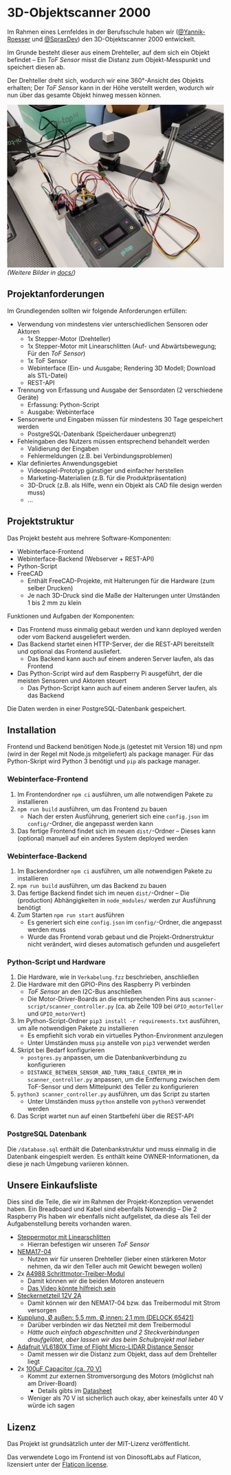 # 3D-Objektscanner 2000
Im Rahmen eines Lernfeldes in der Berufsschule haben wir ([@Yannik-Roesser](https://github.com/Yannik-Roesser) und [@SpraxDev](https://github.com/SpraxDev)) den 3D-Objektscanner 2000 entwickelt.

Im Grunde besteht dieser aus einem Drehteller, auf dem sich ein Objekt befindet – Ein *ToF Sensor* misst die Distanz zum Objekt-Messpunkt und speichert diesen ab.

Der Drehteller dreht sich, wodurch wir eine 360°-Ansicht des Objekts erhalten; Der *ToF Sensor* kann in der Höhe verstellt werden, wodurch wir nun über das gesamte Objekt hinweg messen können.

![Bild des Aufbaus mit Raspberry Pi, Drehteller und Distanzsensor](./docs/aufbau.jpg)
*(Weitere Bilder in [docs/](./docs/))*


## Projektanforderungen
Im Grundlegenden sollten wir folgende Anforderungen erfüllen:
* Verwendung von mindestens vier unterschiedlichen Sensoren oder Aktoren
  * 1x Stepper-Motor (Drehteller)
  * 1x Stepper-Motor mit Linearschlitten (Auf- und Abwärtsbewegung; Für den *ToF Sensor*)
  * 1x ToF Sensor
  * Webinterface (Ein- und Ausgabe; Rendering 3D Modell; Download als STL-Datei)
  * REST-API
* Trennung von Erfassung und Ausgabe der Sensordaten (2 verschiedene Geräte)
  * Erfassung: Python-Script
  * Ausgabe: Webinterface
* Sensorwerte und Eingaben müssen für mindestens 30 Tage gespeichert werden
  * PostgreSQL-Datenbank (Speicherdauer unbegrenzt)
* Fehleingaben des Nutzers müssen entsprechend behandelt werden
  * Validierung der Eingaben
  * Fehlermeldungen (z.B. bei Verbindungsproblemen)
* Klar definiertes Anwendungsgebiet
  * Videospiel-Prototyp günstiger und einfacher herstellen
  * Marketing-Materialien (z.B. für die Produktpräsentation)
  * 3D-Druck (z.B. als Hilfe, wenn ein Objekt als CAD file design werden muss)
  * ...


## Projektstruktur
Das Projekt besteht aus mehrere Software-Komponenten:
* Webinterface-Frontend
* Webinterface-Backend (Webserver + REST-API)
* Python-Script
* FreeCAD
  * Enthält FreeCAD-Projekte, mit Halterungen für die Hardware (zum selber Drucken)
  * Je nach 3D-Druck sind die Maße der Halterungen unter Umständen 1 bis 2 mm zu klein


Funktionen und Aufgaben der Komponenten:
* Das Frontend muss einmalig gebaut werden und kann deployed werden oder vom Backend ausgeliefert werden.
* Das Backend startet einen HTTP-Server, der die REST-API bereitstellt und optional das Frontend ausliefert.
  * Das Backend kann auch auf einem anderen Server laufen, als das Frontend
* Das Python-Script wird auf dem Raspberry Pi ausgeführt, der die meisten Sensoren und Aktoren steuert
  * Das Python-Script kann auch auf einem anderen Server laufen, als das Backend

Die Daten werden in einer PostgreSQL-Datenbank gespeichert.


## Installation
Frontend und Backend benötigen Node.js (getestet mit Version 18) und npm (wird in der Regel mit Node.js mitgeliefert) als package manager.
Für das Python-Skript wird Python 3 benötigt und `pip` als package manager.

### Webinterface-Frontend
1. Im Frontendordner `npm ci` ausführen, um alle notwendigen Pakete zu installieren
2. `npm run build` ausführen, um das Frontend zu bauen
    * Nach der ersten Ausführung, generiert sich eine `config.json` im `config/`-Ordner,
      die angepasst werden kann
3. Das fertige Frontend findet sich im neuen `dist/`-Ordner – Dieses kann (optional) manuell auf ein anderes System deployed werden

### Webinterface-Backend
1. Im Backendordner `npm ci` ausführen, um alle notwendigen Pakete zu installieren
2. `npm run build` ausführen, um das Backend zu bauen
3. Das fertige Backend findet sich im neuen `dist/`-Ordner – Die (production) Abhängigkeiten in `node_modules/` werden zur Ausführung benötigt
4. Zum Starten `npm run start` ausführen
    * Es generiert sich eine `config.json` im `config/`-Ordner, die angepasst werden muss
    * Wurde das Frontend vorab gebaut und die Projekt-Ordnerstruktur nicht verändert, wird dieses
      automatisch gefunden und ausgeliefert

### Python-Script und Hardware
1. Die Hardware, wie in `Verkabelung.fzz` beschrieben, anschließen
2. Die Hardware mit den GPIO-Pins des Raspberry Pi verbinden
    * *ToF Sensor* an den I2C-Bus anschließen
    * Die Motor-Driver-Boards an die entsprechenden Pins aus `scanner-script/scanner_controller.py` (ca. ab Zeile 109 bei `GPIO_motorTeller` und `GPIO_motorVert`)
3. Im Python-Script-Ordner `pip3 install -r requirements.txt` ausführen, um alle notwendigen Pakete zu installieren
    * Es empfiehlt sich vorab ein virtuelles Python-Environment anzulegen
    * Unter Umständen muss `pip` anstelle von `pip3` verwendet werden
4. Skript bei Bedarf konfigurieren
    * `postgres.py` anpassen, um die Datenbankverbindung zu konfigurieren
    * `DISTANCE_BETWEEN_SENSOR_AND_TURN_TABLE_CENTER_MM` in `scanner_controller.py` anpassen, um die Entfernung zwischen dem ToF-Sensor und dem Mittelpunkt des Teller zu konfigurieren
4. `python3 scanner_controller.py` ausführen, um das Script zu starten
    * Unter Umständen muss `python` anstelle von `python3` verwendet werden
5. Das Script wartet nun auf einen Startbefehl über die REST-API

### PostgreSQL Datenbank
Die `/database.sql` enthält die Datenbankstruktur und muss einmalig in die Datenbank eingespielt werden.
Es enthält keine OWNER-Informationen, da diese je nach Umgebung variieren können.


## Unsere Einkaufsliste
Dies sind die Teile, die wir im Rahmen der Projekt-Konzeption verwendet haben.
Ein Breadboard und Kabel sind ebenfalls Notwendig – Die 2 Raspberry Pis haben wir ebenfalls nicht aufgelistet, da diese als Teil der Aufgabenstellung bereits vorhanden waren.

* [Steppermotor mit Linearschlitten](https://smile.amazon.de/dp/B07H4M3KW2/)
  * Hierran befestigen wir unseren *ToF Sensor*
* [NEMA17-04](https://www.reichelt.de/schrittmotor-nema-17-1-8-1-5-a-3-3-v-nema17-04-p269223.html)
  * Nutzen wir für unseren Drehteller (lieber einen stärkeren Motor nehmen, da wir den Teller auch mit Gewicht bewegen wollen)
* 2x [A4988 Schrittmotor-Treiber-Modul](https://www.az-delivery.de/products/a4988-schrittmotor-modul)
  * Damit können wir die beiden Motoren ansteuern
  * [Das Video könnte hilfreich sein](https://www.youtube.com/watch?v=_5H7ibWQgXo)
* [Steckernetzteil 12V 2A](https://www.reichelt.de/steckernetzteil-24-w-12-v-2-a-hnp-24-120l6-p177030.html)
  * Damit können wir den NEMA17-04 bzw. das Treibermodul mit Strom versorgen
* [Kupplung, Ø außen: 5,5 mm, Ø innen: 2,1 mm (DELOCK 65421)](https://www.reichelt.de/kupplung-aussen-5-5-mm-innen-2-1-mm-delock-65421-p127462.html)
  * Darüber verbinden wir das Netzteil mit dem Treibermodul
  * *Hätte auch einfach abgeschnitten und 2 Steckverbindungen draufgelötet, aber lassen wir das beim Schulprojekt mal lieber*
* [Adafruit VL6180X Time of Flight Micro-LIDAR Distance Sensor](https://www.adafruit.com/product/3316)
  * Damit messen wir die Distanz zum Objekt, dass auf dem Drehteller liegt
* 2x [100µF Capacitor (ca. 70 V)](https://www.reichelt.de/elko-radial-100-uf-63-v-105-c-low-esr-aec-q200-rad-fc-100-63-p84621.html)
  * Kommt zur externen Stromversorgung des Motors (möglichst nah am Driver-Board)
    * Details gibts im [Datasheet](https://cdn.shopify.com/s/files/1/1509/1638/files/A4988_Stepper_Motor_Driver_Datenblatt_AZ-Delivery_Vertriebs_GmbH.pdf?v=1608626085)
  * Weniger als 70 V ist sicherlich auch okay, aber keinesfalls unter 40 V würde ich sagen


## Lizenz
Das Projekt ist grundsätzlich unter der MIT-Lizenz veröffentlicht.

Das verwendete Logo im Frontend ist von DinosoftLabs auf Flaticon, lizensiert unter der [Flaticon license](https://www.freepikcompany.com/legal).
